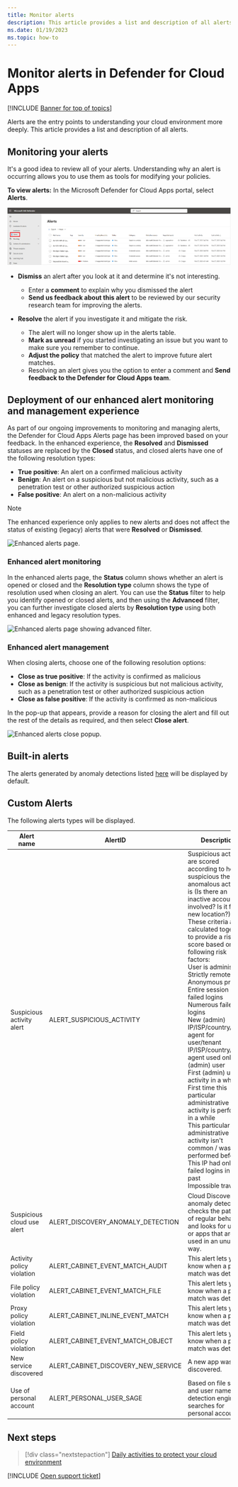 ```yaml
---
title: Monitor alerts 
description: This article provides a list and description of all alerts.
ms.date: 01/19/2023
ms.topic: how-to
---
```

# Monitor alerts in Defender for Cloud Apps

[!INCLUDE [Banner for top of topics](includes/banner.md)]

Alerts are the entry points to understanding your cloud environment more deeply. This article provides a list and description of all alerts.

## Monitoring your alerts

It's a good idea to review all of your alerts. Understanding why an alert is occurring allows you to use them as tools for modifying your policies.

**To view alerts:** In the Microsoft Defender for Cloud Apps portal, select **Alerts**.

![Alert menu.](media/alert-menu.png)

- **Dismiss** an alert after you look at it and determine it's not interesting.
  - Enter a **comment** to explain why you dismissed the alert
  - **Send us feedback about this alert** to be reviewed by our security research team for improving the alerts.

- **Resolve** the alert if you investigate it and mitigate the risk.

  - The alert will no longer show up in the alerts table.
  - **Mark as unread** if you started investigating an issue but you want to make sure you remember to continue.
  - **Adjust the policy** that matched the alert to improve future alert matches.
  - Resolving an alert gives you the option to enter a comment and **Send feedback to the Defender for Cloud Apps team**.

## Deployment of our enhanced alert monitoring and management experience

As part of our ongoing improvements to monitoring and managing alerts, the Defender for Cloud Apps Alerts page has been improved based on your feedback. In the enhanced experience, the **Resolved** and **Dismissed** statuses are replaced by the **Closed** status, and closed alerts have one of the following resolution types:

- **True positive**: An alert on a confirmed malicious activity
- **Benign**: An alert on a suspicious but not malicious activity, such as a penetration test or other authorized suspicious action
- **False positive**: An alert on a non-malicious activity

> [!NOTE]
> The enhanced experience only applies to new alerts and does not affect the status of existing (legacy) alerts that were **Resolved** or **Dismissed**.

![Enhanced alerts page.](media/monitor-alerts/enhanced-alerts.png)

### Enhanced alert monitoring

In the enhanced alerts page, the **Status** column shows whether an alert is opened or closed and the **Resolution type** column shows the type of resolution used when closing an alert. You can use the **Status** filter to help you identify opened or closed alerts, and then using the **Advanced** filter, you can further investigate closed alerts by **Resolution type** using both enhanced and legacy resolution types.

![Enhanced alerts page showing advanced filter.](media/monitor-alerts/enhanced-alerts-advanced-filter.png)

### Enhanced alert management

When closing alerts, choose one of the following resolution options:

- **Close as true positive**: If the activity is confirmed as malicious
- **Close as benign**: If the activity is suspicious but not malicious activity, such as a penetration test or other authorized suspicious action
- **Close as false positive**: If the activity is confirmed as non-malicious

In the pop-up that appears, provide a reason for closing the alert and fill out the rest of the details as required, and then select **Close alert**.

![Enhanced alerts close popup.](media/monitor-alerts/enhanced-alerts-close-resolution.png)

## Built-in alerts

The alerts generated by anomaly detections listed [here](investigate-anomaly-alerts.md) will be displayed by default.

## Custom Alerts

The following alerts types will be displayed.

|Alert name|AlertID|Description|
|----|----|----|
|Suspicious activity alert|ALERT_SUSPICIOUS_ACTIVITY|Suspicious activities are scored according to how suspicious the anomalous activity is (Is there an inactive account involved? Is it from a new location?) These criteria are all calculated together to provide a risk score based on the following risk factors: <br />User is administrator <br />Strictly remote user<br />Anonymous proxy<br /> Entire session is failed logins<br />Numerous failed logins<br />New (admin)<br />IP/ISP/country/user-agent for user/tenant<br /> IP/ISP/country/user-agent used only by (admin) user<br />First (admin) user activity in a while<br />First time this particular administrative activity is performed in a while<br />This particular administrative activity isn't common / was never performed before<br />This IP had only failed logins in the past<br />Impossible travel|
|Suspicious cloud use alert|ALERT_DISCOVERY_ANOMALY_DETECTION|Cloud Discovery anomaly detection checks the pattern of regular behavior and looks for users or apps that are used in an unusual way. |
|Activity policy violation|ALERT_CABINET_EVENT_MATCH_AUDIT|This alert lets you know when a policy match was detected.|
|File policy violation|ALERT_CABINET_EVENT_MATCH_FILE|This alert lets you know when a policy match was detected.|
|Proxy policy violation|ALERT_CABINET_INLINE_EVENT_MATCH|This alert lets you know when a policy match was detected.|
|Field policy violation|ALERT_CABINET_EVENT_MATCH_OBJECT|This alert lets you know when a policy match was detected.|
|New service discovered|ALERT_CABINET_DISCOVERY_NEW_SERVICE|A new app was discovered.|
|Use of personal account|ALERT_PERSONAL_USER_SAGE|Based on file shares and user names, the detection engine searches for personal accounts. |

## Next steps

> [!div class="nextstepaction"]
> [Daily activities to protect your cloud environment](daily-activities-to-protect-your-cloud-environment.md)

[!INCLUDE [Open support ticket](includes/support.md)]
